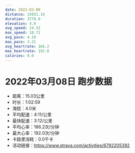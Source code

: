 ```yaml
---
date: 2022-03-08
distance: 15031.10
duration: 3779.0
elevation: 4.0
avg_speed: 14.32
max_speed: 18.72
avg_pace: 4.19
max_pace: 3.21
avg_heartrate: 166.2
max_heartrate: 192.0
calories: 0.0
---
```


# 2022年03月08日 跑步数据

- 距离：15.03公里
- 时长：1:02:59
- 海拔：4.0米
- 平均配速：4:11/公里
- 最快配速：3:12/公里
- 平均心率：166.2次/分钟
- 最大心率：192.0次/分钟
- 卡路里消耗：0.0千卡
- 活动链接：https://www.strava.com/activities/6792205392
